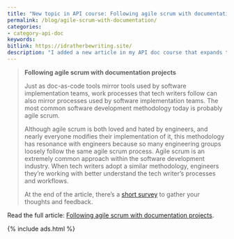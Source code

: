 ```yaml
---
title: "New topic in API course: Following agile scrum with documentation projects"
permalink: /blog/agile-scrum-with-documentation/
categories:
- category-api-doc
keywords:
bitlink: https://idratherbewriting.site/
description: "I added a new article in my API doc course that expands the notion of docs as code to include not only tools but processes as well. I included an excerpt below and a link to the full article."
---
```


> **Following agile scrum with documentation projects**
>
> Just as doc-as-code tools mirror tools used by software implementation teams, work processes that tech writers follow can also mirror processes used by software implementation teams. The most common software development methodology today is probably agile scrum.
>
> Although agile scrum is both loved and hated by engineers, and nearly everyone modifies their implementation of it, this methodology has resonance with engineers because so many engineering groups loosely follow the same agile scrum process. Agile scrum is an extremely common approach within the software development industry. When tech writers adopt a similar methodology, engineers they’re working with better understand the tech writer’s processes and workflows.
>
> At the end of the article, there’s a [short survey](/learnapidoc/pubapis_agile_scrum_for_docs.html#short_survey) to gather your thoughts and feedback.

Read the full article: [Following agile scrum with documentation projects](/learnapidoc/pubapis_agile_scrum_for_docs.html).

{% include ads.html %}

